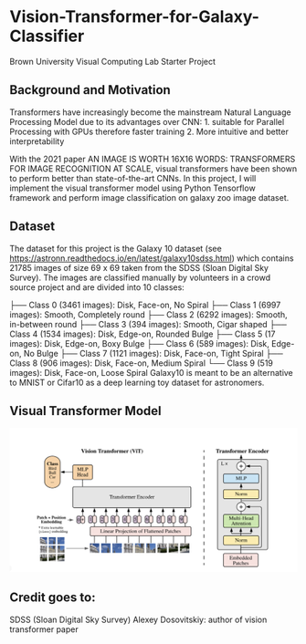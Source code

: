 # Vision-Transformer-for-Galaxy-Classifier
Brown University Visual Computing Lab Starter Project

## Background and Motivation

Transformers have increasingly become the mainstream Natural Language Processing Model due to its advantages over CNN: 1. suitable for Parallel Processing with GPUs therefore faster training  2. More intuitive and better interpretability

With the 2021 paper AN IMAGE IS WORTH 16X16 WORDS: TRANSFORMERS FOR IMAGE RECOGNITION AT SCALE, visual transformers have been shown to perform better than state-of-the-art CNNs. In this project, I will implement the visual transformer model using Python Tensorflow framework and perform image classification on galaxy zoo image dataset. 


## Dataset
The dataset for this project is the Galaxy 10 dataset (see https://astronn.readthedocs.io/en/latest/galaxy10sdss.html) which contains 21785 images of size 69 x 69 taken from the SDSS (Sloan Digital Sky Survey). The images are classified manually by volunteers in a crowd source project and are divided into 10 classes: 

├── Class 0 (3461 images): Disk, Face-on, No Spiral
├── Class 1 (6997 images): Smooth, Completely round
├── Class 2 (6292 images): Smooth, in-between round
├── Class 3 (394 images): Smooth, Cigar shaped
├── Class 4 (1534 images): Disk, Edge-on, Rounded Bulge
├── Class 5 (17 images): Disk, Edge-on, Boxy Bulge
├── Class 6 (589 images): Disk, Edge-on, No Bulge
├── Class 7 (1121 images): Disk, Face-on, Tight Spiral
├── Class 8 (906 images): Disk, Face-on, Medium Spiral
└── Class 9 (519 images): Disk, Face-on, Loose Spiral
Galaxy10 is meant to be an alternative to MNIST or Cifar10 as a deep learning toy dataset for astronomers.

## Visual Transformer Model
![model architecture for ViT](IMG_0453.jpg)

## Credit goes to:
SDSS (Sloan Digital Sky Survey)
Alexey Dosovitskiy: author of vision transformer paper



